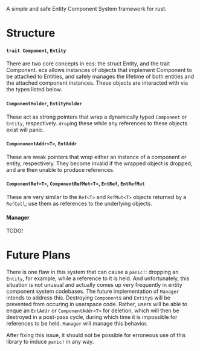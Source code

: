 A simple and safe Entity Component System framework for rust.

# Structure

#### `trait Component`, `Entity`
There are two core concepts in ecs: the struct Entity, and the trait Component. ecs allows instances of objects that implement Component to be attached to Entities, and safely manages the lifetime of both entities and the attached component instances. These objects are interacted with via the types listed below.

#### `ComponentHolder`, `EntityHolder`
These act as strong pointers that wrap a dynamically typed `Component` or `Entity`, respectively. `drop`ing these while any references to these objects exist will panic.

#### `CompononentAddr<T>`, `EntAddr`
These are weak pointers that wrap either an instance of a component or entity, respectively. They become invalid if the wrapped object is dropped, and are then unable to produce references.

#### `ComponentRef<T>`, `ComponentRefMut<T>`, `EntRef`, `EntRefMut`
These are very similar to the `Ref<T>` and `RefMut<T>` objects returned by a `RefCell`; use them as references to the underlying objects.

#### Manager
TODO!

# Future Plans

There is one flaw in this system that can cause a `panic!`: dropping an `Entity`, for example, while a reference to it is held. And unfortunately, this situation is not unusual and actually comes up very frequently in entity component system codebases. The future implementation of `Manager` intends to address this. Destroying `Component`s and `Entity`s will be prevented from occuring in userspace code. Rather, users will be able to enque an `EntAddr` or `ComponentAddr<T>` for deletion, which will then be destroyed in a post-pass cycle, during which time it is impossible for references to be held. `Manager` will manage this behavior.

After fixing this issue, it should not be possible for erroneous use of this library to induce `panic!` in any way.
